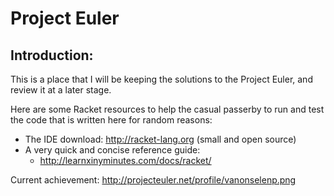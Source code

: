 # Project Euler

## Introduction:

This is a place that I will be keeping the solutions to the Project Euler, and review it at a later stage.

Here are some Racket resources to help the casual passerby to run and test the code that is written here for random reasons:

* The IDE download:  http://racket-lang.org (small and open source)
* A very quick and concise reference guide: 
	- http://learnxinyminutes.com/docs/racket/

Current achievement: http://projecteuler.net/profile/vanonselenp.png
